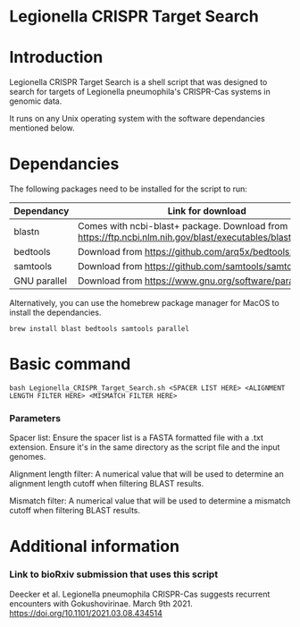 # Legionella CRISPR Target Search

# Introduction

Legionella CRISPR Target Search is a shell script that was designed to search for targets of Legionella pneumophila's CRISPR-Cas systems in genomic data.

It runs on any Unix operating system with the software dependancies mentioned below.

# Dependancies

The following packages need to be installed for the script to run:

| Dependancy | Link for download
--- | --- |
| blastn | Comes with ncbi-blast+ package. Download from https://ftp.ncbi.nlm.nih.gov/blast/executables/blast+/LATEST/
| bedtools | Download from https://github.com/arq5x/bedtools2
| samtools | Download from https://github.com/samtools/samtools
| GNU parallel | Download from https://www.gnu.org/software/parallel/


Alternatively, you can use the homebrew package manager for MacOS to install the dependancies.

```
brew install blast bedtools samtools parallel
```

# Basic command

```
bash Legionella_CRISPR_Target_Search.sh <SPACER LIST HERE> <ALIGNMENT LENGTH FILTER HERE> <MISMATCH FILTER HERE>
```

### Parameters

Spacer list:	Ensure the spacer list is a FASTA formatted file with a .txt extension. Ensure it's in the same directory as the script file and the input genomes.

Alignment length filter:	A numerical value that will be used to determine an alignment length cutoff when filtering BLAST results.

Mismatch filter:	A numerical value that will be used to determine a mismatch cutoff when filtering BLAST results.

# Additional information

### Link to bioRxiv submission that uses this script

Deecker et al. Legionella pneumophila CRISPR-Cas suggests recurrent encounters with Gokushovirinae. March 9th 2021. https://doi.org/10.1101/2021.03.08.434514

